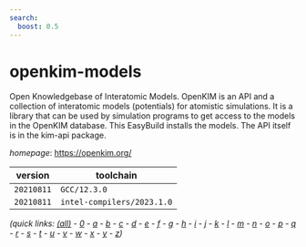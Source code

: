 ```yaml
---
search:
  boost: 0.5
---
```

# openkim-models

Open Knowledgebase of Interatomic Models.  OpenKIM is an API and a collection of interatomic models (potentials) for atomistic simulations.  It is a library that can be used by simulation programs to get access to the models in the OpenKIM database.  This EasyBuild installs the models.  The API itself is in the kim-api package.

*homepage*: <https://openkim.org/>

version | toolchain
--------|----------
``20210811`` | ``GCC/12.3.0``
``20210811`` | ``intel-compilers/2023.1.0``


*(quick links: [(all)](../index.md) - [0](../0/index.md) - [a](../a/index.md) - [b](../b/index.md) - [c](../c/index.md) - [d](../d/index.md) - [e](../e/index.md) - [f](../f/index.md) - [g](../g/index.md) - [h](../h/index.md) - [i](../i/index.md) - [j](../j/index.md) - [k](../k/index.md) - [l](../l/index.md) - [m](../m/index.md) - [n](../n/index.md) - [o](../o/index.md) - [p](../p/index.md) - [q](../q/index.md) - [r](../r/index.md) - [s](../s/index.md) - [t](../t/index.md) - [u](../u/index.md) - [v](../v/index.md) - [w](../w/index.md) - [x](../x/index.md) - [y](../y/index.md) - [z](../z/index.md))*

